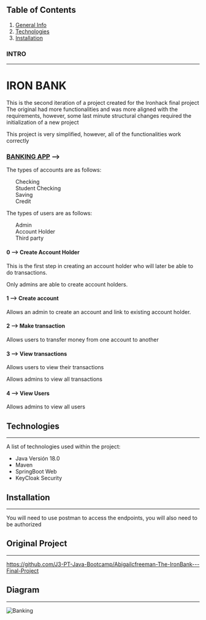 ## Table of Contents
1. [General Info](#INTRO)
2. [Technologies](#STACK)
3. [Installation](#API)

### INTRO
***

<h1 > IRON BANK </h1>
<p   >
This is the second iteration of a project created for the Ironhack final project
The original had more functionalities and was more aligned with the requirements, however, some last minute structural
changes required the initialization of a new project

This project is very simplified, however, all of the functionalities work correctly
</p>

<h3><u>BANKING APP</u> --> </h3>
The types of accounts are as follows:
<ul>
<l1> Checking </l1><br>
<l1> Student Checking </l1><br>
<l1> Saving </l1><br>
<l1> Credit </l1><br>
</ul>

The types of users are as follows:
<ul>
<l1> Admin </l1><br>
<l1> Account Holder </l1><br>
<l1> Third party </l1><br>
</ul>

<h4>0 --> Create Account Holder</h4>
<p>This is the first step in creating an account holder who will later be able to do transactions.</p>
<p>Only admins are able to create account holders.</p>

<h4>1 --> Create account</h4>
<p>Allows an admin to create an account and link to existing account holder.</p>

<h4>2 --> Make transaction</h4>
<p>Allows users to transfer money from one account to another</p>

<h4>3 --> View transactions</h4>
<p>Allows users to view their transactions</p>
<p>Allows admins to view all transactions</p>

<h4>4 --> View Users</h4>
<p>Allows admins to view all users</p>

## Technologies
***
A list of technologies used within the project:
* Java Versión 18.0
* Maven
* SpringBoot Web
* KeyCloak Security


## Installation
***
You will need to use postman to access the endpoints, you will also need to be authorized

## Original Project
***
https://github.com/J3-PT-Java-Bootcamp/Abigailcfreeman-The-IronBank---Final-Project

## Diagram
***
![Banking](https://user-images.githubusercontent.com/26379168/191815054-f1b34129-78a1-4a8c-a254-89b8bdef5de1.png)